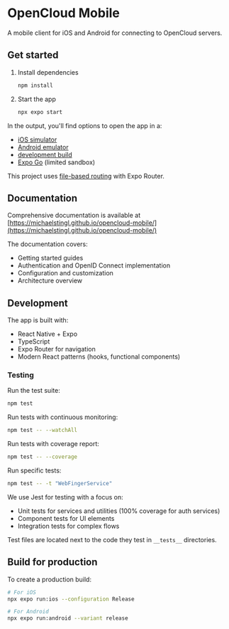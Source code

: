 # OpenCloud Mobile

A mobile client for iOS and Android for connecting to OpenCloud servers.

## Get started

1. Install dependencies

   ```bash
   npm install
   ```

2. Start the app

   ```bash
   npx expo start
   ```

In the output, you'll find options to open the app in a:

- [iOS simulator](https://docs.expo.dev/workflow/ios-simulator/)
- [Android emulator](https://docs.expo.dev/workflow/android-studio-emulator/)
- [development build](https://docs.expo.dev/develop/development-builds/introduction/)
- [Expo Go](https://expo.dev/go) (limited sandbox)

This project uses [file-based routing](https://docs.expo.dev/router/introduction) with Expo Router.

## Documentation

Comprehensive documentation is available at [https://michaelstingl.github.io/opencloud-mobile/](https://michaelstingl.github.io/opencloud-mobile/)

The documentation covers:
- Getting started guides
- Authentication and OpenID Connect implementation
- Configuration and customization
- Architecture overview

## Development

The app is built with:

- React Native + Expo
- TypeScript
- Expo Router for navigation
- Modern React patterns (hooks, functional components)

### Testing

Run the test suite:

```bash
npm test
```

Run tests with continuous monitoring:

```bash
npm test -- --watchAll
```

Run tests with coverage report:

```bash
npm test -- --coverage
```

Run specific tests:

```bash
npm test -- -t "WebFingerService"
```

We use Jest for testing with a focus on:
- Unit tests for services and utilities (100% coverage for auth services)
- Component tests for UI elements
- Integration tests for complex flows

Test files are located next to the code they test in `__tests__` directories.

## Build for production

To create a production build:

```bash
# For iOS
npx expo run:ios --configuration Release

# For Android
npx expo run:android --variant release
```
